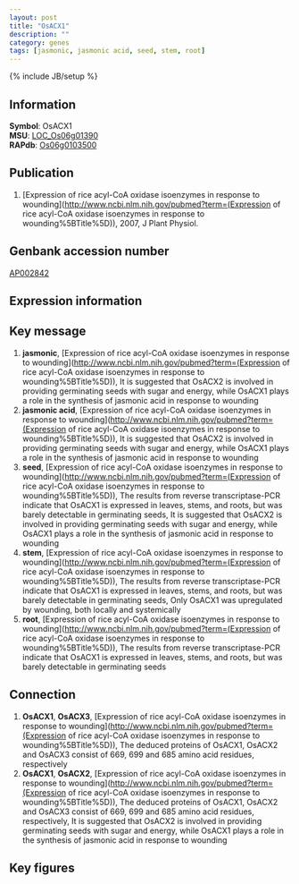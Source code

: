 ```yaml
---
layout: post
title: "OsACX1"
description: ""
category: genes
tags: [jasmonic, jasmonic acid, seed, stem, root]
---
```

{% include JB/setup %}

## Information
__Symbol__: OsACX1  
__MSU__: [LOC_Os06g01390](http://rice.plantbiology.msu.edu/cgi-bin/ORF_infopage.cgi?orf=LOC_Os06g01390)  
__RAPdb__: [Os06g0103500](http://rapdb.dna.affrc.go.jp/viewer/gbrowse_details/irgsp1?name=Os06g0103500)  

## Publication
1. [Expression of rice acyl-CoA oxidase isoenzymes in response to wounding](http://www.ncbi.nlm.nih.gov/pubmed?term=(Expression of rice acyl-CoA oxidase isoenzymes in response to wounding%5BTitle%5D)), 2007, J Plant Physiol.

## Genbank accession number
[AP002842](http://www.ncbi.nlm.nih.gov/nuccore/AP002842)

## Expression information

## Key message
1. __jasmonic__, [Expression of rice acyl-CoA oxidase isoenzymes in response to wounding](http://www.ncbi.nlm.nih.gov/pubmed?term=(Expression of rice acyl-CoA oxidase isoenzymes in response to wounding%5BTitle%5D)),  It is suggested that OsACX2 is involved in providing germinating seeds with sugar and energy, while OsACX1 plays a role in the synthesis of jasmonic acid in response to wounding
2. __jasmonic acid__, [Expression of rice acyl-CoA oxidase isoenzymes in response to wounding](http://www.ncbi.nlm.nih.gov/pubmed?term=(Expression of rice acyl-CoA oxidase isoenzymes in response to wounding%5BTitle%5D)),  It is suggested that OsACX2 is involved in providing germinating seeds with sugar and energy, while OsACX1 plays a role in the synthesis of jasmonic acid in response to wounding
3. __seed__, [Expression of rice acyl-CoA oxidase isoenzymes in response to wounding](http://www.ncbi.nlm.nih.gov/pubmed?term=(Expression of rice acyl-CoA oxidase isoenzymes in response to wounding%5BTitle%5D)),  The results from reverse transcriptase-PCR indicate that OsACX1 is expressed in leaves, stems, and roots, but was barely detectable in germinating seeds, It is suggested that OsACX2 is involved in providing germinating seeds with sugar and energy, while OsACX1 plays a role in the synthesis of jasmonic acid in response to wounding
4. __stem__, [Expression of rice acyl-CoA oxidase isoenzymes in response to wounding](http://www.ncbi.nlm.nih.gov/pubmed?term=(Expression of rice acyl-CoA oxidase isoenzymes in response to wounding%5BTitle%5D)),  The results from reverse transcriptase-PCR indicate that OsACX1 is expressed in leaves, stems, and roots, but was barely detectable in germinating seeds, Only OsACX1 was upregulated by wounding, both locally and systemically
5. __root__, [Expression of rice acyl-CoA oxidase isoenzymes in response to wounding](http://www.ncbi.nlm.nih.gov/pubmed?term=(Expression of rice acyl-CoA oxidase isoenzymes in response to wounding%5BTitle%5D)),  The results from reverse transcriptase-PCR indicate that OsACX1 is expressed in leaves, stems, and roots, but was barely detectable in germinating seeds

## Connection
1. __OsACX1__, __OsACX3__, [Expression of rice acyl-CoA oxidase isoenzymes in response to wounding](http://www.ncbi.nlm.nih.gov/pubmed?term=(Expression of rice acyl-CoA oxidase isoenzymes in response to wounding%5BTitle%5D)),  The deduced proteins of OsACX1, OsACX2 and OsACX3 consist of 669, 699 and 685 amino acid residues, respectively
2. __OsACX1__, __OsACX2__, [Expression of rice acyl-CoA oxidase isoenzymes in response to wounding](http://www.ncbi.nlm.nih.gov/pubmed?term=(Expression of rice acyl-CoA oxidase isoenzymes in response to wounding%5BTitle%5D)),  The deduced proteins of OsACX1, OsACX2 and OsACX3 consist of 669, 699 and 685 amino acid residues, respectively, It is suggested that OsACX2 is involved in providing germinating seeds with sugar and energy, while OsACX1 plays a role in the synthesis of jasmonic acid in response to wounding

## Key figures


